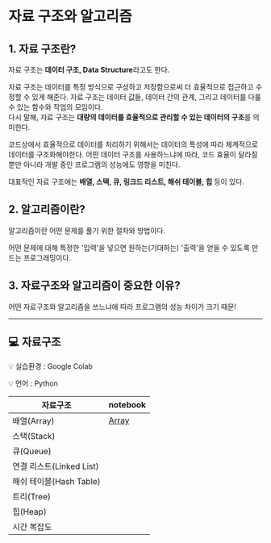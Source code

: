 # 자료 구조와 알고리즘

## 1. 자료 구조란?

자료 구조는 **데이터 구조, Data Structure**라고도 한다.

자료 구조는 데이터를 특정 방식으로 구성하고 저장함으로써 더 효율적으로 접근하고 수정할 수 있게 해준다. 자료 구조는 데이터 값들, 데이터 간의 관계, 그리고 데이터를 다룰 수 있는 함수와 작업의 모임이다.  
다시 말해, 자료 구조는 **대량의 데이터를 효율적으로 관리할 수 있는 데이터의 구조**를 의미한다.

코드상에서 효율적으로 데이터를 처리하기 위해서는 데이터의 특성에 따라 체계적으로 데이터를 구조화해야한다. 어떤 데이터 구조를 사용하느냐에 따라, 코드 효율이 달라질뿐만 아니라 개발 중인 프로그램의 성능에도 영향을 미친다.

대표적인 자료 구조에는 **배열, 스택, 큐, 링크드 리스트, 해쉬 테이블, 힙** 등이 있다.

## 2. 알고리즘이란?

알고리즘이란 어떤 문제를 풀기 위한 절차와 방법이다.

어떤 문제에 대해 특정한 '입력'을 넣으면 원하는\(기대하는\) '출력'을 얻을 수 있도록 만드는 프로그래밍이다.

## 3. 자료구조와 알고리즘이 중요한 이유?

어떤 자료구조와 알고리즘을 쓰느냐에 따라 프로그램의 성능 차이가 크기 때문!

------

## 💻 자료구조

💡 실습환경 : Google Colab

💡 언어 : Python

| 자료구조                 | notebook                                                     |
| ------------------------ | ------------------------------------------------------------ |
| 배열(Array)              | [Array](https://github.com/bhy304/TIL/blob/master/Array.ipynb) |
| 스택(Stack)              |                                                              |
| 큐(Queue)                |                                                              |
| 연결 리스트(Linked List) |                                                              |
| 해쉬 테이블(Hash Table)  |                                                              |
| 트리(Tree)               |                                                              |
| 힙(Heap)                 |                                                              |
| 시간 복잡도              |                                                              |